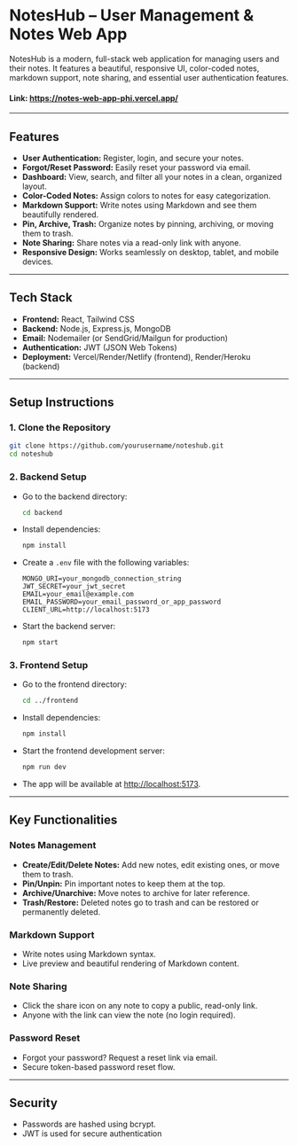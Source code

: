 # NotesHub – User Management & Notes Web App

NotesHub is a modern, full-stack web application for managing users and their notes. It features a beautiful, responsive UI, color-coded notes, markdown support, note sharing, and essential user authentication features.

#### Link: https://notes-web-app-phi.vercel.app/
---

## Features

- **User Authentication:** Register, login, and secure your notes.
- **Forgot/Reset Password:** Easily reset your password via email.
- **Dashboard:** View, search, and filter all your notes in a clean, organized layout.
- **Color-Coded Notes:** Assign colors to notes for easy categorization.
- **Markdown Support:** Write notes using Markdown and see them beautifully rendered.
- **Pin, Archive, Trash:** Organize notes by pinning, archiving, or moving them to trash.
- **Note Sharing:** Share notes via a read-only link with anyone.
- **Responsive Design:** Works seamlessly on desktop, tablet, and mobile devices.

---

## Tech Stack

- **Frontend:** React, Tailwind CSS
- **Backend:** Node.js, Express.js, MongoDB
- **Email:** Nodemailer (or SendGrid/Mailgun for production)
- **Authentication:** JWT (JSON Web Tokens)
- **Deployment:** Vercel/Render/Netlify (frontend), Render/Heroku (backend)

---

## Setup Instructions

### 1. Clone the Repository

```sh
git clone https://github.com/yourusername/noteshub.git
cd noteshub
```

### 2. Backend Setup

- Go to the backend directory:
  ```sh
  cd backend
  ```
- Install dependencies:
  ```sh
  npm install
  ```
- Create a `.env` file with the following variables:
  ```
  MONGO_URI=your_mongodb_connection_string
  JWT_SECRET=your_jwt_secret
  EMAIL=your_email@example.com
  EMAIL_PASSWORD=your_email_password_or_app_password
  CLIENT_URL=http://localhost:5173
  ```
- Start the backend server:
  ```sh
  npm start
  ```

### 3. Frontend Setup

- Go to the frontend directory:
  ```sh
  cd ../frontend
  ```
- Install dependencies:
  ```sh
  npm install
  ```
- Start the frontend development server:
  ```sh
  npm run dev
  ```

- The app will be available at [http://localhost:5173](http://localhost:5173).

---

## Key Functionalities

### Notes Management

- **Create/Edit/Delete Notes:** Add new notes, edit existing ones, or move them to trash.
- **Pin/Unpin:** Pin important notes to keep them at the top.
- **Archive/Unarchive:** Move notes to archive for later reference.
- **Trash/Restore:** Deleted notes go to trash and can be restored or permanently deleted.

### Markdown Support

- Write notes using Markdown syntax.
- Live preview and beautiful rendering of Markdown content.

### Note Sharing

- Click the share icon on any note to copy a public, read-only link.
- Anyone with the link can view the note (no login required).

### Password Reset

- Forgot your password? Request a reset link via email.
- Secure token-based password reset flow.

---

## Security

- Passwords are hashed using bcrypt.
- JWT is used for secure authentication